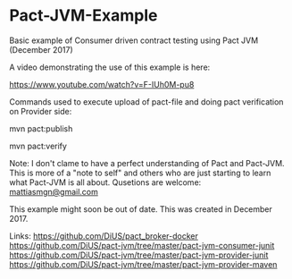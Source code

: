 # Pact-JVM-Example
Basic example of Consumer driven contract testing using Pact JVM (December 2017)

A video demonstrating the use of this example is here: 

https://www.youtube.com/watch?v=F-IUh0M-pu8

Commands used to execute upload of pact-file and doing pact verification on Provider side: 

mvn pact:publish

mvn pact:verify

Note: I don't clame to have a perfect understanding of Pact and Pact-JVM. This is more of a "note to self" and others who are just starting to learn what Pact-JVM is all about. Qusetions are welcome: mattiasmgn@gmail.com

This example might soon be out of date. This was created in December 2017. 

Links:
https://github.com/DiUS/pact_broker-docker
https://github.com/DiUS/pact-jvm/tree/master/pact-jvm-consumer-junit
https://github.com/DiUS/pact-jvm/tree/master/pact-jvm-provider-junit
https://github.com/DiUS/pact-jvm/tree/master/pact-jvm-provider-maven
